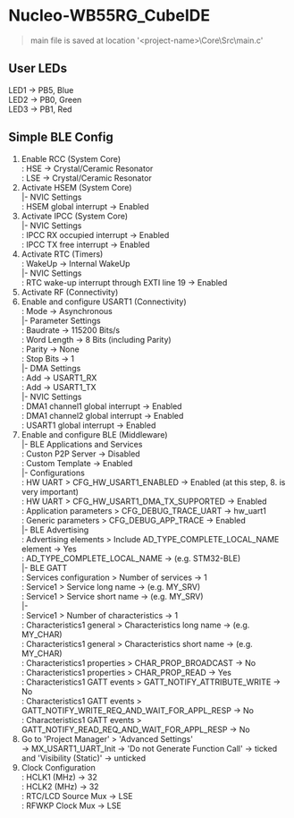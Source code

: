 # Nucleo-WB55RG_CubeIDE

> main file is saved at location '\<project-name>\Core\Src\main.c'

## User LEDs
LED1 -> PB5, Blue  
LED2 -> PB0, Green  
LED3 -> PB1, Red  

## Simple BLE Config
1. Enable RCC (System Core)  
	: HSE -> Crystal/Ceramic Resonator  
	: LSE -> Crystal/Ceramic Resonator  
2. Activate HSEM (System Core)  
	|- NVIC Settings  
		: HSEM global interrupt -> Enabled  
3. Activate IPCC (System Core)  
	|- NVIC Settings  
		: IPCC RX occupied interrupt -> Enabled  
		: IPCC TX free interrupt -> Enabled  
4. Activate RTC (Timers)  
	: WakeUp -> Internal WakeUp  
	|- NVIC Settings  
		: RTC wake-up interrupt through EXTI line 19 -> Enabled  
5. Activate RF (Connectivity)  
6. Enable and configure USART1 (Connectivity)  
	: Mode -> Asynchronous  
	|- Parameter Settings  
		: Baudrate -> 115200 Bits/s  
		: Word Length -> 8 Bits (including Parity)  
		: Parity -> None  
		: Stop Bits -> 1  
	|- DMA Settings  
		: Add -> USART1_RX  
		: Add -> USART1_TX  
	|- NVIC Settings  
		: DMA1 channel1 global interrupt -> Enabled  
		: DMA1 channel2 global interrupt -> Enabled  
		: USART1 global interrupt -> Enabled  
7. Enable and configure BLE (Middleware)  
	|- BLE Applications and Services  
		: Custon P2P Server -> Disabled  
		: Custom Template -> Enabled  
	|- Configurations  
		: HW UART > CFG_HW_USART1_ENABLED -> Enabled (at this step, 8. is very important)  
		: HW UART > CFG_HW_USART1_DMA_TX_SUPPORTED -> Enabled  
		: Application parameters > CFG_DEBUG_TRACE_UART -> hw_uart1  
		: Generic parameters > CFG_DEBUG_APP_TRACE -> Enabled  
	|- BLE Advertising  
		: Advertising elements > Include AD_TYPE_COMPLETE_LOCAL_NAME element -> Yes  
			: AD_TYPE_COMPLETE_LOCAL_NAME -> <Name> (e.g. STM32-BLE)  
	|- BLE GATT  
		: Services configuration > Number of services -> 1  
		: Service1 > Service long name -> <Name> (e.g. MY_SRV)  
		: Service1 > Service short name -> <Name> (e.g. MY_SRV)  
	|- <Service Name>  
		: Service1 > Number of characteristics -> 1  
		: Characteristics1 general > Characteristics long name -> <Name> (e.g. MY_CHAR)  
		: Characteristics1 general > Characteristics short name -> <Name> (e.g. MY_CHAR)  
		: Characteristics1 properties > CHAR_PROP_BROADCAST -> No  
		: Characteristics1 properties > CHAR_PROP_READ -> Yes  
		: Characteristics1 GATT events > GATT_NOTIFY_ATTRIBUTE_WRITE -> No  
		: Characteristics1 GATT events > GATT_NOTIFY_WRITE_REQ_AND_WAIT_FOR_APPL_RESP -> No  
		: Characteristics1 GATT events > GATT_NOTIFY_READ_REQ_AND_WAIT_FOR_APPL_RESP -> No  
8. Go to 'Project Manager' > 'Advanced Settings'  
	-> MX_USART1_UART_Init -> 'Do not Generate Function Call' -> ticked and 'Visibility (Static)' -> unticked  
9. Clock Configuration  
		: HCLK1 (MHz) -> 32  
		: HCLK2 (MHz) -> 32  
		: RTC/LCD Source Mux -> LSE  
		: RFWKP Clock Mux -> LSE  
